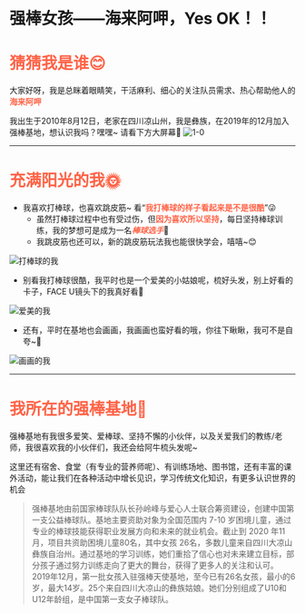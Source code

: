 # 强棒女孩——海来阿呷，Yes OK！！  
# <font color=#FF6347>**猜猜我是谁😊**</font>  
大家好呀，我是总眯着眼睛笑，干活麻利、细心的关注队员需求、热心帮助他人的<font color=#FF6347>**海来阿呷**</font>   

我出生于2010年8月12日，老家在四川凉山州，我是彝族，在2019年的12月加入强棒基地，想认识我吗？嘿嘿~
请看下方大屏幕📣
![1-0](https://i.loli.net/2021/03/14/a7drokLyqP1gGB3.jpg)  
****  

# <font color=#FF6347>**充满阳光的我🌞**</font>  
* 我喜欢打棒球，也喜欢跳皮筋~ 看“<font color=#FF6347>**我打棒球的样子看起来是不是很酷**</font>”😜  
  * 虽然打棒球过程中也有受过伤，但<font color=#FF6347>**因为喜欢所以坚持**</font>，每日坚持棒球训练，我的梦想可是成为一名<font color=#FF6347>***棒球选手***</font>🧭  
  * 我跳皮筋也还可以，新的跳皮筋玩法我也能很快学会，嘻嘻~😊  

![打棒球的我](https://i.loli.net/2021/03/14/KMLzwXJaTlm4kUh.jpg)  
* 别看我打棒球很酷，我平时也是一个爱美的小姑娘呢，梳好头发，别上好看的卡子，FACE U镜头下的我真好看👩  

![爱美的我](https://i.loli.net/2021/03/14/JtDOdviuUKkgF7A.jpg)
* 还有，平时在基地也会画画，我画画也蛮好看的哦，你往下瞅瞅，我可不是自夸~🦁  

![画画的我](https://i.loli.net/2021/03/14/a4Sl3KiXdLxNDIp.jpg)  
***  

# <font color=#FF6347>**我所在的强棒基地🏏**</font>  
强棒基地有我很多爱笑、爱棒球、坚持不懈的小伙伴，以及关爱我们的教练/老师，我很喜欢我的小伙伴们，我还会给阿牛梳头发呢~  

这里还有宿舍、食堂（有专业的营养师呢）、有训练场地、图书馆，还有丰富的课外活动，能让我们在各种活动中增长见识，学习传统文化知识，有更多认识世界的机会

>强棒基地由前国家棒球队队长孙岭峰与爱心人士联合筹资建设，创建中国第一支公益棒球队。基地主要资助对象为全国范围内 7-10 岁困境儿童，通过专业的棒球技能获得职业发展方向和未来的就业机会。截止到 2020 年11月，项目共资助困境儿童80名，其中女孩 26名，多数儿童来自四川大凉山彝族自治州。通过基地的学习训练，她们重拾了信心也对未来建立目标，部分孩子通过努力训练走向了更大的舞台，获得了更多人的关注和认可。  
2019年12月，第一批女孩入驻强棒天使基地，至今已有26名女孩，最小的6岁，最大14岁。25个来自四川大凉山的彝族姑娘。她们分别组成了U10和U12年龄组，是中国第一支女子棒球队。